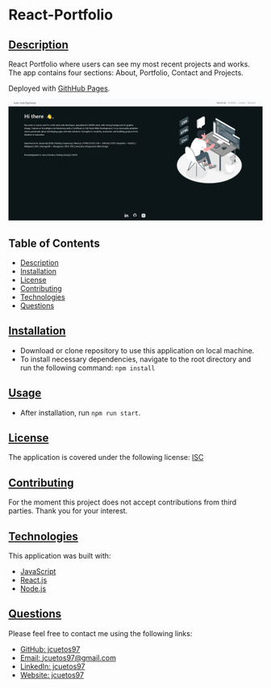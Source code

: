 # React-Portfolio
## [Description](#table-of-contents)

React Portfolio where users can see my most recent projects and works. The app contains four sections: About, Portfolio, Contact and Projects. 

Deployed with [GithHub Pages](https://jcuetos97.github.io/React-Portfolio/).

![Demo](./src/assets/jpeg/ReactPortfolioSS.jpg)

## Table of Contents
* [Description](#description)
* [Installation](#installation)
* [License](#license)
* [Contributing](#contributing)
* [Technologies](#technologies)
* [Questions](#questions)

## [Installation](#table-of-contents)

- Download or clone repository to use this application on local machine.
- To install necessary dependencies, navigate to the root directory and run the following command: `npm install`

## [Usage](#table-of-contents)
- After installation, run `npm run start`.

## [License](#table-of-contents)

The application is covered under the following license:
[ISC](https://choosealicense.com/licenses/isc)


## [Contributing](#table-of-contents)

For the moment this project does not accept contributions from third parties. Thank you for your interest.

## [Technologies](#table-of-contents)

This application was built with: 
- [JavaScript](https://developer.mozilla.org/en-US/docs/Web/JavaScript)
- [React.js](https://beta.reactjs.org/)
- [Node.js](https://nodejs.org/en/)


## [Questions](#table-of-contents)

Please feel free to contact me using the following links:
* [GitHub: jcuetos97](https://github.com/jcuetos97)
* [Email: jcuetos97@gmail.com](mailto:jcuetos97@gmail.com)
* [LinkedIn: jcuetos97](https://www.linkedin.com/in/jcuetos97/)
* [Website: jcuetos97](https://jcuetos97.github.io/Web-Developer-Portfolio/)
